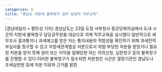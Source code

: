 ```yaml
---
categories: b
title: "경남도 지방세 불복청구 업무 담당자 직무교육"
---
```

[경남데일리 = 황민성 기자] 경상남도는 23일 도청 서부청사 중강당회의실에서 도내 시군의 지방세 불복청구 담당공무원을 대상으로 자체 직무교육을 실시했다.일반적으로 세무조사 결과통지나 과세예고를 받은 자는 통지내용의 적법성을 확인하기 위해 과세전적부심사를 청구할 수 있고 지방세관계법상 처분으로서 위법·부당한 처분을 받았거나 필요한 처분을 받지 못해 권리 또는 이익을 침해당한 자는 이의신청, 심판청구 등의 불복청구를 진행할 수 있다.이러한 불복청구가 접수되면 처분청인 시군은 결정기관인 경남도나 조세심판원 등에 처분 이유와 근거를 밝힌